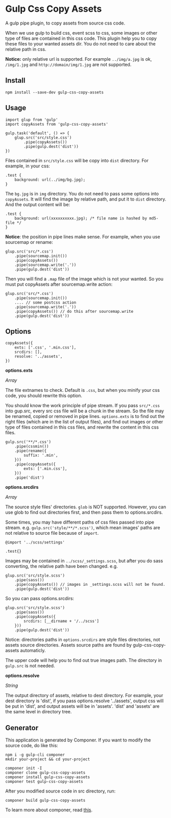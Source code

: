# Gulp Css Copy Assets

A gulp pipe plugin, to copy assets from source css code.

When we use gulp to build css, event scss to css, some images or other type of files are contained in this css code.
This plugin help you to copy these files to your wanted assets dir.
You do not need to care about the relative path in css.

**Notice:** only relative url is supported. For example `../img/a.jpg` is ok, `/img/1.jpg` and `http://domain/img/1.jpg` are not supported.

## Install

```
npm install --save-dev gulp-css-copy-assets
```

## Usage

```
import glup from 'gulp'
import copyAssets from 'gulp-css-copy-assets'

gulp.task('default', () => {
    glup.src('src/style.css')
        .pipe(copyAssets())
        .pipe(gulp.dest('dist'))
})
```

Files contained in `src/style.css` will be copy into `dist` directory. For example, in your css:

```
.test {
    background: url(../img/bg.jpg);
}
```

The `bg.jpg` is in `img` directory. You do not need to pass some options into `copyAssets`. It will find the image by relative path, and put it to `dist` directory. And the output content will be:

```
.test {
    background: url(xxxxxxxxxx.jpg); /* file name is hashed by md5-file */
}
```

**Notice**: the position in pipe lines make sense. For example, when you use sourcemap or rename:

```
glup.src('src/*.css')
    .pipe(sourcemap.init())
    .pipe(copyAssets())
    .pipe(sourcemap.write('.'))
    .pipe(gulp.dest('dist'))
```

Then you will find a `.map` file of the image which is not your wanted. So you must put copyAssets after sourcemap.write action:

```
glup.src('src/*.css')
    .pipe(sourcemap.init())
    .... // some postcss action
    .pipe(sourcemap.write('.'))
    .pipe(copyAssets()) // do this after sourcemap.write
    .pipe(gulp.dest('dist'))
```

## Options

```
copyAssets({
    exts: ['.css', '.min.css'],
    srcdirs: [],
    resolve: '../assets',
})
```

**options.exts**

*Array*

The file extnames to check. Default is `.css`, but when you minify your css code, you should rewrite this option.

You should know the work principle of pipe stream. If you pass `src/*.css` into gup.src, every src css file will be a chunk in the stream. So the file may be renamed, copied or removed in pipe lines. `options.exts` is to find out the right files (which are in the list of output files), and find out images or other type of files contained in this css files, and rewrite the content in this css files.

```
gulp.src('**/*.css')
    .pipe(cssmin())
    .pipe(rename({
        suffix: '.min',
    }))
    .pipe(copyAssets({
        exts: ['.min.css'],
    }))
    .pipe('dist')
```

**options.srcdirs**

*Array*

The source style files' directories. `glob` is NOT supported.
However, you can use glob to find out directories first, and then pass them to options.srcdirs.

Some times, you may have different paths of css files passed into pipe stream. e.g. `gulp.src('style/**/*.scss')`, which mean images' paths are not relative to source file because of `import`.

```
@import '../scss/settings'

.test{}
```

Images may be contained in `../scss/_settings.scss`, but after you do sass converting, the relative path have been changed. e.g.

```
glup.src('src/style.scss')
    .pipe(sass())
    .pipe(copyAssets()) // images in _settings.scss will not be found.
    .pipe(gulp.dest('dist'))
```

So you can pass options.srcdirs:

```
glup.src('src/style.scss')
    .pipe(sass())
    .pipe(copyAssets({
        srcdirs: [__dirname + '/../scss']
    }))
    .pipe(gulp.dest('dist'))
```

Notice: directories paths in `options.srcdirs` are style files directories, not assets source directories. Assets source paths are found by gulp-css-copy-assets automaticly.

The upper code will help you to find out true images path. The directory in `gulp.src` is not needed.

**options.resolve**

*String*

The output directory of assets, relative to dest directory. For example, your dest directory is 'dist', if you pass options.resolve '../assets', output css will be put in 'dist', and output assets will be in 'assets'. 'dist' and 'assets' are the same level in directory tree.

## Generator

This application is generated by Componer.
If you want to modify the source code, do like this:

```
npm i -g gulp-cli componer
mkdir your-project && cd your-project

componer init -I
componer clone gulp-css-copy-assets
componer install gulp-css-copy-assets
componer test gulp-css-copy-assets
```

After you modified source code in src directory, run:

```
componer build gulp-css-copy-assets
```

To learn more about componer, read [this](https://github.com/tangshuang/componer).
